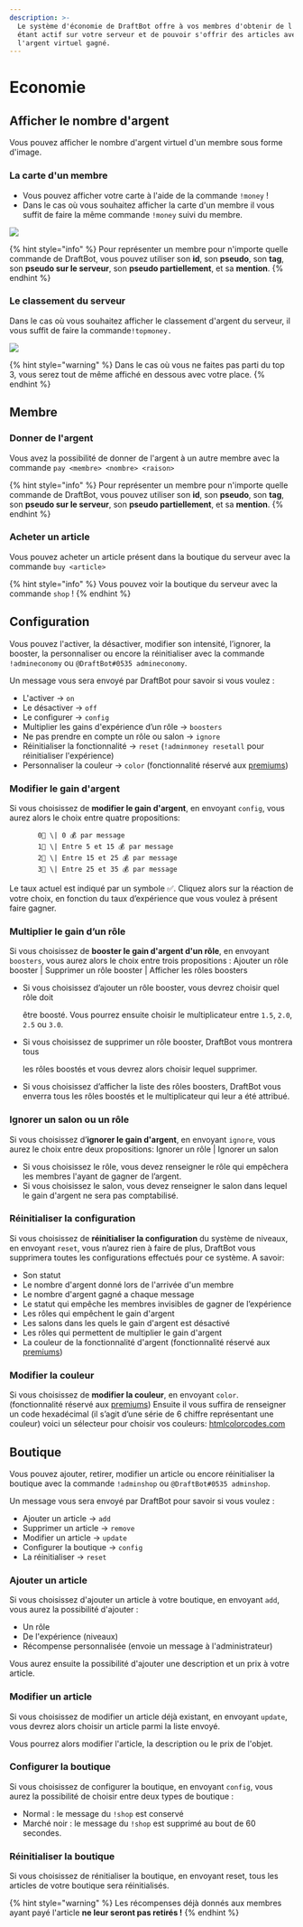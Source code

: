 ```yaml
---
description: >-
  Le système d'économie de DraftBot offre à vos membres d'obtenir de l'argent en
  étant actif sur votre serveur et de pouvoir s'offrir des articles avec
  l'argent virtuel gagné.
---
```


# Economie

## Afficher le nombre d'argent

Vous pouvez afficher le nombre d'argent virtuel d'un membre sous forme d'image.

### La carte d'un membre

* Vous pouvez afficher votre carte à l'aide de la commande `!money` !
* Dans le cas où vous souhaitez afficher la carte d'un membre il vous suffit de faire la même commande `!money` suivi du membre.

![](../.gitbook/assets/image%20%2842%29.png)

{% hint style="info" %}
Pour représenter un membre pour n'importe quelle commande de DraftBot, vous pouvez utiliser son **id**, son **pseudo**, son **tag**, son **pseudo sur le serveur**, son **pseudo partiellement**, et sa **mention**.
{% endhint %}

### Le classement du serveur

Dans le cas où vous souhaitez afficher le classement d'argent du serveur, il vous suffit de faire la commande`!topmoney.`

![](../.gitbook/assets/image%20%2836%29.png)

{% hint style="warning" %}
Dans le cas où vous ne faites pas parti du top 3, vous serez tout de même affiché en dessous avec votre place.
{% endhint %}

## Membre

### Donner de l'argent

Vous avez la possibilité de donner de l'argent à un autre membre avec la commande `pay <membre> <nombre> <raison>`

{% hint style="info" %}
Pour représenter un membre pour n'importe quelle commande de DraftBot, vous pouvez utiliser son **id**, son **pseudo**, son **tag**, son **pseudo sur le serveur**, son **pseudo partiellement**, et sa **mention**.
{% endhint %}

### Acheter un article

Vous pouvez acheter un article présent dans la boutique du serveur avec la commande `buy <article>`

{% hint style="info" %}
Vous pouvez voir la boutique du serveur avec la commande `shop` !
{% endhint %}

## Configuration

Vous pouvez l'activer, la désactiver, modifier son intensité, l’ignorer, la booster, la personnaliser ou encore la réinitialiser avec la commande `!admineconomy` ou `@DraftBot#0535 admineconomy`. 

Un message vous sera envoyé par DraftBot pour savoir si vous voulez :

* L'activer → `on`
* Le désactiver → `off`
* Le configurer → `config`
* Multiplier les gains d'expérience d’un rôle → `boosters`
* Ne pas prendre en compte un rôle ou salon → `ignore` 
* Réinitialiser la fonctionnalité → `reset` \(`!adminmoney resetall` pour réinitialiser l'expérience\)
* Personnaliser la couleur → `color` \(fonctionnalité réservé aux [premiums](https://www.draftbot.fr/premium)\)

### **Modifier le gain d'argent** <a id="modifier-le-gain-dexperience"></a>

Si vous choisissez de **modifier le gain d'argent**, en envoyant `config`, vous aurez alors le choix entre quatre propositions:

           0⃣ \| 0 💰 par message  
           1⃣ \| Entre 5 et 15 💰 par message  
           2⃣ \| Entre 15 et 25 💰 par message  
           3⃣ \| Entre 25 et 35 💰 par message  
  
Le taux actuel est indiqué par un symbole ✅. Cliquez alors sur la réaction de votre choix, en fonction du taux d’expérience que vous voulez à présent faire gagner. 

### **Multiplier le gain d’un rôle** <a id="multiplier-le-gain-dun-role"></a>

Si vous choisissez de **booster le gain d'argent d'un rôle**, en envoyant `boosters`, vous aurez alors le choix entre trois propositions : Ajouter un rôle booster \| Supprimer un rôle booster \| Afficher les rôles boosters

* Si vous choisissez d’ajouter un rôle booster, vous devrez choisir quel rôle doit

  être boosté. Vous pourrez ensuite choisir le multiplicateur entre `1.5`, `2.0`, `2.5` ou `3.0`.

* Si vous choisissez de supprimer un rôle booster, DraftBot vous montrera tous

  les rôles boostés et vous devrez alors choisir lequel supprimer.

* Si vous choisissez d’afficher la liste des rôles boosters, DraftBot vous enverra tous les rôles boostés et le multiplicateur qui leur a été attribué.

### Ignorer un salon ou un rôle

Si vous choisissez d’**ignorer le gain d'argent**, en envoyant `ignore`, vous aurez le choix entre deux propositions: Ignorer un rôle \| Ignorer un salon 

* Si vous choisissez le rôle, vous devez renseigner le rôle qui empêchera les membres l'ayant de gagner de l’argent. 
* Si vous choisissez le salon, vous devez renseigner le salon dans lequel le gain d'argent ne sera pas comptabilisé.

### Réinitialiser la configuration

Si vous choisissez de **réinitialiser la configuration** du système de niveaux, en envoyant `reset`, vous n’aurez rien à faire de plus, DraftBot vous supprimera toutes les configurations effectués pour ce système. A savoir:

* Son statut
* Le nombre d'argent donné lors de l'arrivée d'un membre
* Le nombre d'argent gagné a chaque message
* Le statut qui empêche les membres invisibles de gagner de l’expérience
* Les rôles qui empêchent le gain d'argent
* Les salons dans les quels le gain d'argent est désactivé
* Les rôles qui permettent de multiplier le gain d'argent
* La couleur de la fonctionnalité d'argent \(fonctionnalité réservé aux [premiums](https://www.draftbot.fr/premium)\)

### Modifier la couleur

Si vous choisissez de **modifier la couleur**, en envoyant `color`. \(fonctionnalité réservé aux [premiums](https://www.draftbot.fr/premium)\) Ensuite il vous suffira de renseigner un code hexadécimal \(il s’agit d’une série de 6 chiffre représentant une couleur\) voici un sélecteur pour choisir vos couleurs: [htmlcolorcodes.com](https://htmlcolorcodes.com/)

## Boutique

Vous pouvez ajouter, retirer, modifier un article ou encore réinitialiser la boutique avec la commande `!adminshop` ou `@DraftBot#0535 adminshop`. 

Un message vous sera envoyé par DraftBot pour savoir si vous voulez :

* Ajouter un article → `add`
* Supprimer un article → `remove`
* Modifier un article → `update`
* Configurer la boutique → `config`
* La réinitialiser → `reset`

### Ajouter un article

Si vous choisissez d'ajouter un article à votre boutique, en envoyant `add`, vous aurez la possibilité d'ajouter : 

* Un rôle
* De l'expérience \(niveaux\)
* Récompense personnalisée \(envoie un message à l'administrateur\)

Vous aurez ensuite la possibilité d'ajouter une description et un prix à votre article.

### Modifier un article

Si vous choisissez de modifier un article déjà existant, en envoyant `update`, vous devrez alors choisir un article parmi la liste envoyé.  
  
Vous pourrez alors modifier l'article, la description ou le prix de l'objet.

### Configurer la boutique

Si vous choisissez de configurer la boutique, en envoyant `config`, vous aurez la possibilité de choisir entre deux types de boutique : 

* Normal : le message du `!shop` est conservé
* Marché noir : le message du `!shop` est supprimé au bout de 60 secondes.

### Réinitialiser la boutique

Si vous choisissez de rénitialiser la boutique, en envoyant reset, tous les articles de votre boutique sera réinitialisés.

{% hint style="warning" %}
Les récompenses déjà donnés aux membres ayant payé l'article **ne leur seront pas retirés !** 
{% endhint %}

